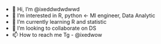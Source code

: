 - 👋 Hi, I’m @ixeddwdwdwwd
- 👀 I’m interested in R, python <- Ml engineer, Data Analytic
- 🌱 I’m currently learning R and statistic
- 💞️ I’m looking to collaborate on DS
- 📫 How to reach me Tg - @ixedwow

<!---
Tooth <- ToothGrowth
a <- Tooth$supp == 'OJ' & Tooth$dose == '0.5'
b <- Tooth$supp == 'VC' & Tooth$dose == '2'
t_stat <- t.test(Tooth$len[a], Tooth$len[b])[1]
library("ggplot2")
mydata <- HairEyeColor
mydata <- as.data.frame(HairEyeColor[ , ,'Female'])
obj <- ggplot(data = mydata, aes(x = Hair, y = Freq, fill = Eye)) + 
  geom_bar(stat="identity", position = "dodge") + 
  scale_fill_manual(values=c("Brown", "Blue", "Darkgrey", "Darkgreen"))
obj
--->
